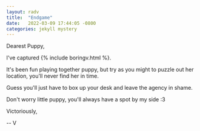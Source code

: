 ```yaml
---
layout: radv
title:  "Endgame"
date:   2022-03-09 17:44:05 -0800
categories: jekyll mystery
---
```


Dearest Puppy,

I've captured {% include boringv.html %}.

It's been fun playing together puppy, but try as you might to puzzle out her location, you'll never find her in time.

Guess you'll just have to box up your desk and leave the agency in shame.

Don't worry little puppy, you'll always have a spot by my side :3

Victoriously,

-- V